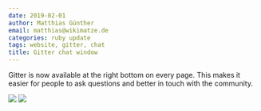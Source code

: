 ```yaml
---
date: 2019-02-01
author: Matthias Günther
email: matthias@wikimatze.de
categories: ruby update
tags: website, gitter, chat
title: Gitter chat window
---
```


Gitter is now available at the right bottom on every page. This makes it easier for people to ask questions and better
in touch with the community.

<img src="https://user-images.githubusercontent.com/264708/52076878-f6a3ed00-258f-11e9-8a04-a92263ccc11d.png">

<img src="https://user-images.githubusercontent.com/264708/52076890-fefc2800-258f-11e9-8142-8569ba3e2b2b.png">


